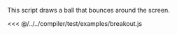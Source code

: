 This script draws a ball that bounces around the screen.

<<< @/../../compiler/test/examples/breakout.js
